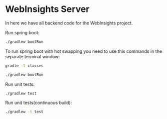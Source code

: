 # WebInsights Server
In here we have all backend code for the WebInsights project.

Run spring boot:
```sh
./gradlew bootRun
```

To run spring boot with hot swapping you need to use this commands in the separate terminal window:

```sh
gradle -t classes
```

```sh
./gradlew bootRun
```

Run unit tests: 
```sh
./gradlew test
```

Run unit tests(continuous build):
```sh
./gradlew -t test
```

